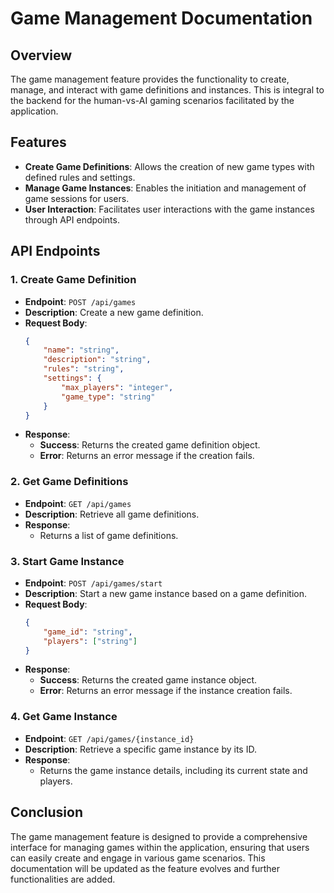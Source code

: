 # Game Management Documentation

## Overview
The game management feature provides the functionality to create, manage, and interact with game definitions and instances. This is integral to the backend for the human-vs-AI gaming scenarios facilitated by the application.

## Features
- **Create Game Definitions**: Allows the creation of new game types with defined rules and settings.
- **Manage Game Instances**: Enables the initiation and management of game sessions for users.
- **User Interaction**: Facilitates user interactions with the game instances through API endpoints.

## API Endpoints

### 1. Create Game Definition
- **Endpoint**: `POST /api/games`
- **Description**: Create a new game definition.
- **Request Body**:
  ```json
  {
      "name": "string",
      "description": "string",
      "rules": "string",
      "settings": {
          "max_players": "integer",
          "game_type": "string"
      }
  }
  ```
- **Response**:
  - **Success**: Returns the created game definition object.
  - **Error**: Returns an error message if the creation fails.

### 2. Get Game Definitions
- **Endpoint**: `GET /api/games`
- **Description**: Retrieve all game definitions.
- **Response**:
  - Returns a list of game definitions.

### 3. Start Game Instance
- **Endpoint**: `POST /api/games/start`
- **Description**: Start a new game instance based on a game definition.
- **Request Body**:
  ```json
  {
      "game_id": "string",
      "players": ["string"]
  }
  ```
- **Response**:
  - **Success**: Returns the created game instance object.
  - **Error**: Returns an error message if the instance creation fails.

### 4. Get Game Instance
- **Endpoint**: `GET /api/games/{instance_id}`
- **Description**: Retrieve a specific game instance by its ID.
- **Response**:
  - Returns the game instance details, including its current state and players.

## Conclusion
The game management feature is designed to provide a comprehensive interface for managing games within the application, ensuring that users can easily create and engage in various game scenarios. This documentation will be updated as the feature evolves and further functionalities are added.